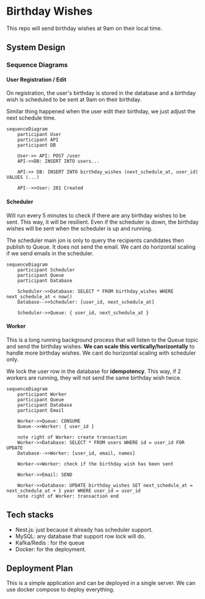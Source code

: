 # Birthday Wishes

This repo will send birthday wishes at 9am on their local time.

## System Design

### Sequence Diagrams

#### User Registration / Edit
On registration, the user's birthday is stored in the database and a birthday wish is scheduled to be sent at 9am on their birthday.

Similar thing happened when the user edit their birthday, we just adjust the next schedule time.

```mermaid
sequenceDiagram
    participant User
    participant API
    participant DB

    User->> API: POST /user
    API->>DB: INSERT INTO users...

    API->> DB: INSERT INTO birthday_wishes (next_schedule_at, user_id) VALUES (...)

    API-->>User: 201 Created

```

#### Scheduler

Will run every 5 minutes to check if there are any birthday wishes to be sent. This way, it will be resilient. Even if the scheduler is down, the birthday wishes will be sent when the scheduler is up and running.

The scheduler main jon is only to query the recipients candidates then publish to Queue. It does not send the email. We cant do horizontal scaling if we send emails in the scheduler.

```mermaid
sequenceDiagram
    participant Scheduler
    participant Queue
    participant Database

    Scheduler->>Database: SELECT * FROM birthday_wishes WHERE next_schedule_at < now()
    Database-->>Scheduler: [user_id, next_schedule_at]

    Scheduler->>Queue: { user_id, next_schedule_at }
```

#### Worker

This is a long running background process that will listen to the Queue topic and send the birthday wishes. **We can scale this vertically/horizontally** to handle more birthday wishes. We cant do horizontal scaling with scheduler only.

We lock the user row in the database for **idempotency**. This way, if 2 workers are running, they will not send the same birthday wish twice.

```mermaid
sequenceDiagram
    participant Worker
    participant Queue
    participant Database
    participant Email

    Worker->>Queue: CONSUME
    Queue-->>Worker: { user_id }

    note right of Worker: create transaction
    Worker->>Database: SELECT * FROM users WHERE id = user_id FOR UPDATE
    Database-->>Worker: [user_id, email, names]

    Worker->>Worker: check if the birthday wish has been sent

    Worker->>Email: SEND

    Worker->>Database: UPDATE birthday_wishes SET next_schedule_at = next_schedule_at + 1 year WHERE user_id = user_id
    note right of Worker: transaction end

```
## Tech stacks

- Nest.js: just because it already has scheduler support.
- MySQL: any database that support row lock will do.
- Kafka/Redis : for the queue
- Docker: for the deployment.


## Deployment Plan

This is a simple application and can be deployed in a single server. We can use docker compose to deploy everything.